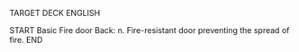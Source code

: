 TARGET DECK
ENGLISH

START
Basic
Fire door
Back: n. Fire-resistant door preventing the spread of fire.
END
